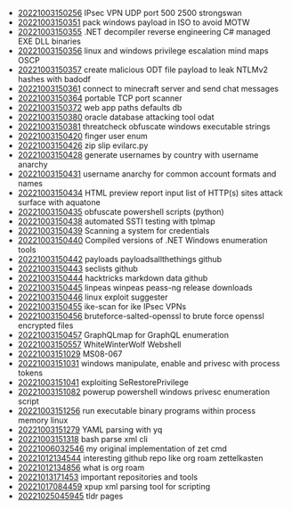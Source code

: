 - [20221003150256](/zet/20221003150256/README.md) IPsec VPN UDP port 500 2500 strongswan
- [20221003150351](/zet/20221003150351/README.md) pack windows payload in ISO to avoid MOTW
- [20221003150355](/zet/20221003150355/README.md) .NET decompiler reverse engineering C# managed EXE DLL binaries
- [20221003150356](/zet/20221003150356/README.md) linux and windows privilege escalation mind maps OSCP
- [20221003150357](/zet/20221003150357/README.md) create malicious ODT file payload to leak NTLMv2 hashes with badodf
- [20221003150361](/zet/20221003150361/README.md) connect to minecraft server and send chat messages
- [20221003150364](/zet/20221003150364/README.md) portable TCP port scanner
- [20221003150372](/zet/20221003150372/README.md) web app paths defaults db
- [20221003150380](/zet/20221003150380/README.md) oracle database attacking tool odat
- [20221003150381](/zet/20221003150381/README.md) threatcheck obfuscate windows executable strings
- [20221003150420](/zet/20221003150420/README.md) finger user enum
- [20221003150426](/zet/20221003150426/README.md) zip slip evilarc.py
- [20221003150428](/zet/20221003150428/README.md) generate usernames by country with username anarchy
- [20221003150431](/zet/20221003150431/README.md) username anarchy for common account formats and names
- [20221003150434](/zet/20221003150434/README.md) HTML preview report input list of HTTP(s) sites attack surface with aquatone
- [20221003150435](/zet/20221003150435/README.md) obfuscate powershell scripts (python)
- [20221003150438](/zet/20221003150438/README.md) automated SSTI testing with tplmap
- [20221003150439](/zet/20221003150439/README.md) Scanning a system for credentials
- [20221003150440](/zet/20221003150440/README.md) Compiled versions of .NET Windows enumeration tools
- [20221003150442](/zet/20221003150442/README.md) payloads payloadsallthethings github
- [20221003150443](/zet/20221003150443/README.md) seclists github
- [20221003150444](/zet/20221003150444/README.md) hacktricks markdown data github
- [20221003150445](/zet/20221003150445/README.md) linpeas winpeas peass-ng release downloads
- [20221003150446](/zet/20221003150446/README.md) linux exploit suggester
- [20221003150455](/zet/20221003150455/README.md) ike-scan for ike IPsec VPNs
- [20221003150456](/zet/20221003150456/README.md) bruteforce-salted-openssl to brute force openssl encrypted files
- [20221003150457](/zet/20221003150457/README.md) GraphQLmap for GraphQL enumeration
- [20221003150557](/zet/20221003150557/README.md) WhiteWinterWolf Webshell
- [20221003151029](/zet/20221003151029/README.md) MS08-067
- [20221003151031](/zet/20221003151031/README.md) windows manipulate, enable and privesc with process tokens
- [20221003151041](/zet/20221003151041/README.md) exploiting SeRestorePrivilege
- [20221003151082](/zet/20221003151082/README.md) powerup powershell windows privesc enumeration script
- [20221003151256](/zet/20221003151256/README.md) run executable binary programs within process memory linux
- [20221003151279](/zet/20221003151279/README.md) YAML parsing with yq
- [20221003151318](/zet/20221003151318/README.md) bash parse xml cli
- [20221006032546](/zet/20221006032546/README.md) my original implementation of zet cmd
- [20221012134544](/zet/20221012134544/README.md) interesting github repo like org roam zettelkasten
- [20221012134856](/zet/20221012134856/README.md) what is org roam
- [20221013171453](/zet/20221013171453/README.md) important repositories and tools
- [20221017084459](/zet/20221017084459/README.md) xpup xml parsing tool for scripting
- [20221025045945](/zet/20221025045945/README.md) tldr pages
